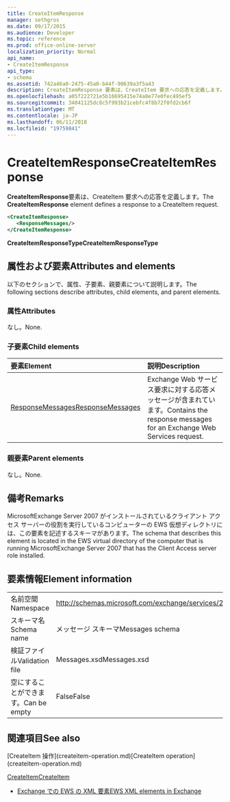 ```yaml
---
title: CreateItemResponse
manager: sethgros
ms.date: 09/17/2015
ms.audience: Developer
ms.topic: reference
ms.prod: office-online-server
localization_priority: Normal
api_name:
- CreateItemResponse
api_type:
- schema
ms.assetid: 742a46a0-2475-45a0-b44f-90639a3f5a43
description: CreateItemResponse 要素は、CreateItem 要求への応答を定義します。
ms.openlocfilehash: a05f222721e5b16695415e74a8e77e0fec495ef5
ms.sourcegitcommit: 34041125dc8c5f993b21cebfc4f8b72f0fd2cb6f
ms.translationtype: MT
ms.contentlocale: ja-JP
ms.lasthandoff: 06/11/2018
ms.locfileid: "19759841"
---
```

# <a name="createitemresponse"></a><span data-ttu-id="96d58-103">CreateItemResponse</span><span class="sxs-lookup"><span data-stu-id="96d58-103">CreateItemResponse</span></span>

<span data-ttu-id="96d58-104">**CreateItemResponse**要素は、CreateItem 要求への応答を定義します。</span><span class="sxs-lookup"><span data-stu-id="96d58-104">The **CreateItemResponse** element defines a response to a CreateItem request.</span></span> 
  
```xml
<CreateItemResponse>
   <ResponseMessages/>
</CreateItemResponse>
```

 <span data-ttu-id="96d58-105">**CreateItemResponseType**</span><span class="sxs-lookup"><span data-stu-id="96d58-105">**CreateItemResponseType**</span></span>
## <a name="attributes-and-elements"></a><span data-ttu-id="96d58-106">属性および要素</span><span class="sxs-lookup"><span data-stu-id="96d58-106">Attributes and elements</span></span>

<span data-ttu-id="96d58-107">以下のセクションで、属性、子要素、親要素について説明します。</span><span class="sxs-lookup"><span data-stu-id="96d58-107">The following sections describe attributes, child elements, and parent elements.</span></span>
  
### <a name="attributes"></a><span data-ttu-id="96d58-108">属性</span><span class="sxs-lookup"><span data-stu-id="96d58-108">Attributes</span></span>

<span data-ttu-id="96d58-109">なし。</span><span class="sxs-lookup"><span data-stu-id="96d58-109">None.</span></span>
  
### <a name="child-elements"></a><span data-ttu-id="96d58-110">子要素</span><span class="sxs-lookup"><span data-stu-id="96d58-110">Child elements</span></span>

|<span data-ttu-id="96d58-111">**要素**</span><span class="sxs-lookup"><span data-stu-id="96d58-111">**Element**</span></span>|<span data-ttu-id="96d58-112">**説明**</span><span class="sxs-lookup"><span data-stu-id="96d58-112">**Description**</span></span>|
|:-----|:-----|
|[<span data-ttu-id="96d58-113">ResponseMessages</span><span class="sxs-lookup"><span data-stu-id="96d58-113">ResponseMessages</span></span>](responsemessages.md) <br/> |<span data-ttu-id="96d58-114">Exchange Web サービス要求に対する応答メッセージが含まれています。</span><span class="sxs-lookup"><span data-stu-id="96d58-114">Contains the response messages for an Exchange Web Services request.</span></span>  <br/> |
   
### <a name="parent-elements"></a><span data-ttu-id="96d58-115">親要素</span><span class="sxs-lookup"><span data-stu-id="96d58-115">Parent elements</span></span>

<span data-ttu-id="96d58-116">なし。</span><span class="sxs-lookup"><span data-stu-id="96d58-116">None.</span></span>
  
## <a name="remarks"></a><span data-ttu-id="96d58-117">備考</span><span class="sxs-lookup"><span data-stu-id="96d58-117">Remarks</span></span>

<span data-ttu-id="96d58-118">MicrosoftExchange Server 2007 がインストールされているクライアント アクセス サーバーの役割を実行しているコンピューターの EWS 仮想ディレクトリには、この要素を記述するスキーマがあります。</span><span class="sxs-lookup"><span data-stu-id="96d58-118">The schema that describes this element is located in the EWS virtual directory of the computer that is running MicrosoftExchange Server 2007 that has the Client Access server role installed.</span></span>
  
## <a name="element-information"></a><span data-ttu-id="96d58-119">要素情報</span><span class="sxs-lookup"><span data-stu-id="96d58-119">Element information</span></span>

|||
|:-----|:-----|
|<span data-ttu-id="96d58-120">名前空間</span><span class="sxs-lookup"><span data-stu-id="96d58-120">Namespace</span></span>  <br/> |http://schemas.microsoft.com/exchange/services/2006/messages  <br/> |
|<span data-ttu-id="96d58-121">スキーマ名</span><span class="sxs-lookup"><span data-stu-id="96d58-121">Schema name</span></span>  <br/> |<span data-ttu-id="96d58-122">メッセージ スキーマ</span><span class="sxs-lookup"><span data-stu-id="96d58-122">Messages schema</span></span>  <br/> |
|<span data-ttu-id="96d58-123">検証ファイル</span><span class="sxs-lookup"><span data-stu-id="96d58-123">Validation file</span></span>  <br/> |<span data-ttu-id="96d58-124">Messages.xsd</span><span class="sxs-lookup"><span data-stu-id="96d58-124">Messages.xsd</span></span>  <br/> |
|<span data-ttu-id="96d58-125">空にすることができます。</span><span class="sxs-lookup"><span data-stu-id="96d58-125">Can be empty</span></span>  <br/> |<span data-ttu-id="96d58-126">False</span><span class="sxs-lookup"><span data-stu-id="96d58-126">False</span></span>  <br/> |
   
## <a name="see-also"></a><span data-ttu-id="96d58-127">関連項目</span><span class="sxs-lookup"><span data-stu-id="96d58-127">See also</span></span>



<span data-ttu-id="96d58-128">
  [CreateItem 操作](createitem-operation.md)</span><span class="sxs-lookup"><span data-stu-id="96d58-128">[CreateItem operation](createitem-operation.md)</span></span>
  
[<span data-ttu-id="96d58-129">CreateItem</span><span class="sxs-lookup"><span data-stu-id="96d58-129">CreateItem</span></span>](createitem.md)


- [<span data-ttu-id="96d58-130">Exchange での EWS の XML 要素</span><span class="sxs-lookup"><span data-stu-id="96d58-130">EWS XML elements in Exchange</span></span>](ews-xml-elements-in-exchange.md)

